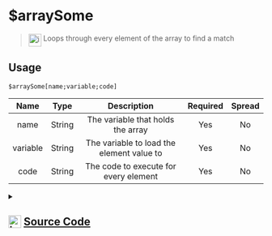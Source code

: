 # $arraySome
> <img align="top" src="https://upload.wikimedia.org/wikipedia/commons/thumb/e/e4/Infobox_info_icon.svg/160px-Infobox_info_icon.svg.png?20150409153300" alt="image" width="25" height="auto"> Loops through every element of the array to find a match
## Usage
```
$arraySome[name;variable;code]
```
| Name | Type | Description | Required | Spread
| :---: | :---: | :---: | :---: | :---: |
name | String | The variable that holds the array | Yes | No
variable | String | The variable to load the element value to | Yes | No
code | String | The code to execute for every element | Yes | No
<details>
<summary>
    
## <img align="top" src="https://cdn4.iconfinder.com/data/icons/iconsimple-logotypes/512/github-512.png" alt="image" width="25" height="auto">  [Source Code](https://github.com/tryforge/ForgeScript-V2/blob/main/src/native/arraySome.ts)
    
</summary>
    
```ts
import { BoolValues } from "../core"
import { ArgType, IExtendedCompiledFunctionField, NativeFunction, Return } from "../structures"

export default new NativeFunction({
    name: "$arraySome",
    description: "Loops through every element of the array to find a match",
    unwrap: false,
    args: [
        {
            name: "name",
            description: "The variable that holds the array",
            rest: false,
            required: true,
            type: ArgType.String
        },
        {
            name: "variable",
            description: "The variable to load the element value to",
            rest: false,
            required: true,
            type: ArgType.String
        },
        {
            name: "code",
            description: "The code to execute for every element",
            rest: false,
            required: true,
            type: ArgType.String
        }
    ],
    brackets: true,
    async execute(ctx) {
        const [ nameField, varField, code ] = this.data.fields! as IExtendedCompiledFunctionField[]

        const name = await this["resolveCode"](ctx, nameField)
        if (!this["isValidReturnType"](name)) return name

        const variable = await this["resolveCode"](ctx, varField)
        if (!this["isValidReturnType"](variable)) return variable

        const arr = ctx.getEnvironmentKey([ name.value as string ])
        const varName = variable.value as string

        if (Array.isArray(arr)) {
            for (let i = 0, len = arr.length;i < len;i++) {
                const el = arr[i]
                ctx.setEnvironmentKey(varName, el)
                const rt = await this["resolveCode"](ctx, code) as Return
                
                if (rt.return) {
                    if (!rt.value)
                        continue
                    return Return.success(true)
                }
                else if (!this["isValidReturnType"](rt)) return rt
            }
        }

        return Return.success(false)
    },
})
```
    
</details>